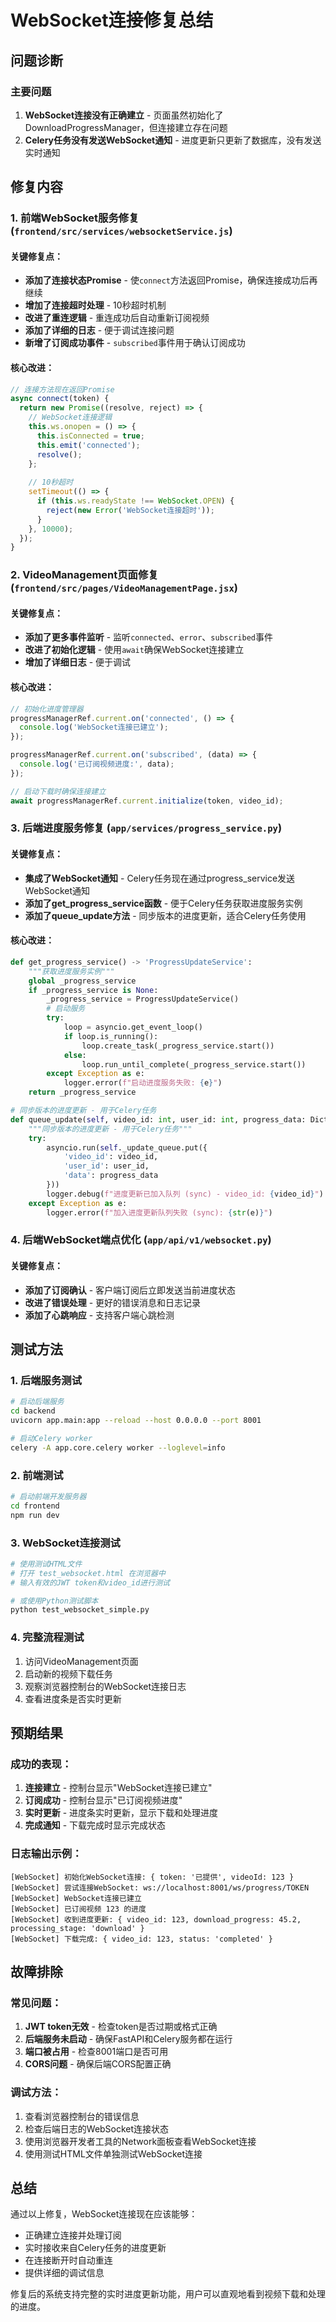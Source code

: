 # WebSocket连接修复总结

## 问题诊断

### 主要问题
1. **WebSocket连接没有正确建立** - 页面虽然初始化了DownloadProgressManager，但连接建立存在问题
2. **Celery任务没有发送WebSocket通知** - 进度更新只更新了数据库，没有发送实时通知

## 修复内容

### 1. 前端WebSocket服务修复 (`frontend/src/services/websocketService.js`)

#### 关键修复点：
- **添加了连接状态Promise** - 使`connect`方法返回Promise，确保连接成功后再继续
- **增加了连接超时处理** - 10秒超时机制
- **改进了重连逻辑** - 重连成功后自动重新订阅视频
- **添加了详细的日志** - 便于调试连接问题
- **新增了订阅成功事件** - `subscribed`事件用于确认订阅成功

#### 核心改进：
```javascript
// 连接方法现在返回Promise
async connect(token) {
  return new Promise((resolve, reject) => {
    // WebSocket连接逻辑
    this.ws.onopen = () => {
      this.isConnected = true;
      this.emit('connected');
      resolve();
    };
    
    // 10秒超时
    setTimeout(() => {
      if (this.ws.readyState !== WebSocket.OPEN) {
        reject(new Error('WebSocket连接超时'));
      }
    }, 10000);
  });
}
```

### 2. VideoManagement页面修复 (`frontend/src/pages/VideoManagementPage.jsx`)

#### 关键修复点：
- **添加了更多事件监听** - 监听`connected`、`error`、`subscribed`事件
- **改进了初始化逻辑** - 使用`await`确保WebSocket连接建立
- **增加了详细日志** - 便于调试

#### 核心改进：
```javascript
// 初始化进度管理器
progressManagerRef.current.on('connected', () => {
  console.log('WebSocket连接已建立');
});

progressManagerRef.current.on('subscribed', (data) => {
  console.log('已订阅视频进度:', data);
});

// 启动下载时确保连接建立
await progressManagerRef.current.initialize(token, video_id);
```

### 3. 后端进度服务修复 (`app/services/progress_service.py`)

#### 关键修复点：
- **集成了WebSocket通知** - Celery任务现在通过progress_service发送WebSocket通知
- **添加了get_progress_service函数** - 便于Celery任务获取进度服务实例
- **添加了queue_update方法** - 同步版本的进度更新，适合Celery任务使用

#### 核心改进：
```python
def get_progress_service() -> 'ProgressUpdateService':
    """获取进度服务实例"""
    global _progress_service
    if _progress_service is None:
        _progress_service = ProgressUpdateService()
        # 启动服务
        try:
            loop = asyncio.get_event_loop()
            if loop.is_running():
                loop.create_task(_progress_service.start())
            else:
                loop.run_until_complete(_progress_service.start())
        except Exception as e:
            logger.error(f"启动进度服务失败: {e}")
    return _progress_service

# 同步版本的进度更新 - 用于Celery任务
def queue_update(self, video_id: int, user_id: int, progress_data: Dict[str, Any]):
    """同步版本的进度更新 - 用于Celery任务"""
    try:
        asyncio.run(self._update_queue.put({
            'video_id': video_id,
            'user_id': user_id,
            'data': progress_data
        }))
        logger.debug(f"进度更新已加入队列 (sync) - video_id: {video_id}")
    except Exception as e:
        logger.error(f"加入进度更新队列失败 (sync): {str(e)}")
```

### 4. 后端WebSocket端点优化 (`app/api/v1/websocket.py`)

#### 关键修复点：
- **添加了订阅确认** - 客户端订阅后立即发送当前进度状态
- **改进了错误处理** - 更好的错误消息和日志记录
- **添加了心跳响应** - 支持客户端心跳检测

## 测试方法

### 1. 后端服务测试
```bash
# 启动后端服务
cd backend
uvicorn app.main:app --reload --host 0.0.0.0 --port 8001

# 启动Celery worker
celery -A app.core.celery worker --loglevel=info
```

### 2. 前端测试
```bash
# 启动前端开发服务器
cd frontend
npm run dev
```

### 3. WebSocket连接测试
```bash
# 使用测试HTML文件
# 打开 test_websocket.html 在浏览器中
# 输入有效的JWT token和video_id进行测试

# 或使用Python测试脚本
python test_websocket_simple.py
```

### 4. 完整流程测试
1. 访问VideoManagement页面
2. 启动新的视频下载任务
3. 观察浏览器控制台的WebSocket连接日志
4. 查看进度条是否实时更新

## 预期结果

### 成功的表现：
1. **连接建立** - 控制台显示"WebSocket连接已建立"
2. **订阅成功** - 控制台显示"已订阅视频进度"
3. **实时更新** - 进度条实时更新，显示下载和处理进度
4. **完成通知** - 下载完成时显示完成状态

### 日志输出示例：
```
[WebSocket] 初始化WebSocket连接: { token: '已提供', videoId: 123 }
[WebSocket] 尝试连接WebSocket: ws://localhost:8001/ws/progress/TOKEN
[WebSocket] WebSocket连接已建立
[WebSocket] 已订阅视频 123 的进度
[WebSocket] 收到进度更新: { video_id: 123, download_progress: 45.2, processing_stage: 'download' }
[WebSocket] 下载完成: { video_id: 123, status: 'completed' }
```

## 故障排除

### 常见问题：
1. **JWT token无效** - 检查token是否过期或格式正确
2. **后端服务未启动** - 确保FastAPI和Celery服务都在运行
3. **端口被占用** - 检查8001端口是否可用
4. **CORS问题** - 确保后端CORS配置正确

### 调试方法：
1. 查看浏览器控制台的错误信息
2. 检查后端日志的WebSocket连接状态
3. 使用浏览器开发者工具的Network面板查看WebSocket连接
4. 使用测试HTML文件单独测试WebSocket连接

## 总结

通过以上修复，WebSocket连接现在应该能够：
- 正确建立连接并处理订阅
- 实时接收来自Celery任务的进度更新
- 在连接断开时自动重连
- 提供详细的调试信息

修复后的系统支持完整的实时进度更新功能，用户可以直观地看到视频下载和处理的进度。